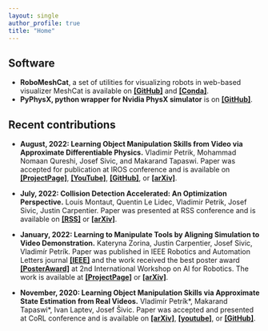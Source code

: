 ```yaml
---
layout: single
author_profile: true
title: "Home"
---
```


## Software
* **RoboMeshCat**, a set of utilities for visualizing robots in web-based visualizer MeshCat is available on [**[GitHub]**](https://github.com/petrikvladimir/RoboMeshCat) and [**[Conda]**](https://anaconda.org/conda-forge/robomeshcat).
* **PyPhysX, python wrapper for Nvidia PhysX simulator** is on [**[GitHub]**](https://github.com/petrikvladimir/pyphysx).

## Recent contributions

[//]: # (keep the last 2 years)

* **August, 2022: Learning Object Manipulation Skills from Video via Approximate Differentiable Physics.**
    Vladimir Petrik, Mohammad Nomaan Qureshi, Josef Sivic, and Makarand Tapaswi.
    Paper was accepted for publication at IROS conference and is available on 
    [**[ProjectPage]**](https://data.ciirc.cvut.cz/public/projects/2022Real2SimPhysics/),
    [**[YouTube]**](https://youtu.be/QS6TDqr87gc),
    [**[GitHub]**](https://github.com/petrikvladimir/video_skills_learning_with_approx_physics), or
    [**[arXiv]**](https://arxiv.org/abs/2208.01960).

* **July, 2022: Collision Detection Accelerated: An Optimization Perspective.**
    Louis Montaut, Quentin Le Lidec, Vladimir Petrik, Josef Sivic, Justin Carpentier.
    Paper was presented at RSS conference and is available on 
    [**[RSS]**](http://www.roboticsproceedings.org/rss18/p039.pdf) or
    [**[arXiv]**](https://arxiv.org/abs/2205.09663).

* **January, 2022: Learning to Manipulate Tools by Aligning Simulation to Video Demonstration.**
    Kateryna Zorina, Justin Carpentier, Josef Sivic, Vladimír Petrík.
    Paper was published in IEEE Robotics and Automation Letters journal [**[IEEE]**](https://ieeexplore.ieee.org/iel7/7083369/7339444/09612073.pdf) 
    and the work received the best poster award [**[PosterAward]**](https://europe.naverlabs.com/wp-content/uploads/2021/12/Screenshot-2021-12-01-at-23.19.16.png) at 2nd International Workshop on AI for Robotics.
    The work is available at 
    [**[ProjectPage]**](https://data.ciirc.cvut.cz/public/projects/2021LearningToolMotion/) or
    [**[arXiv]**](https://arxiv.org/abs/2111.03088).

* **November, 2020: Learning Object Manipulation Skills via Approximate State Estimation from Real Videos.**
    Vladimír Petrík*, Makarand Tapaswi*, Ivan Laptev, Josef Šivic.
    Paper was accepted and presented at CoRL conference and is available on 
    [**[arXiv]**](https://arxiv.org/abs/2011.06813),
    [**[youtube]**](https://youtu.be/0bhO3KCKVa8), or
    [**[GitHub]**](https://github.com/makarandtapaswi/Real2Sim_CoRL2020).
